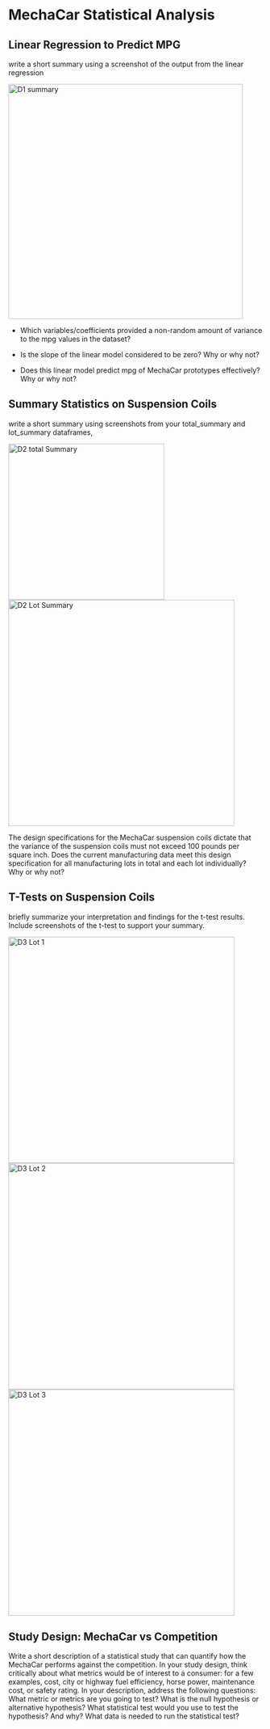 # MechaCar Statistical Analysis

## Linear Regression to Predict MPG
write a short summary using a screenshot of the output from the linear regression

<img width="465" alt="D1 summary" src="https://user-images.githubusercontent.com/90511014/152705183-9fe877fb-85cf-418b-ae0f-f50544733fee.png">


- Which variables/coefficients provided a non-random amount of variance to the mpg values in the dataset?

- Is the slope of the linear model considered to be zero? Why or why not?

- Does this linear model predict mpg of MechaCar prototypes effectively? Why or why not?

## Summary Statistics on Suspension Coils
write a short summary using screenshots from your total_summary and lot_summary dataframes, 

<img width="309" alt="D2 total Summary" src="https://user-images.githubusercontent.com/90511014/152705249-e2c56060-3f8d-4d8e-97f8-383133c6e69b.png">

<img width="448" alt="D2 Lot Summary" src="https://user-images.githubusercontent.com/90511014/152705371-d7a3944d-ee1a-4b27-b820-1623844dc616.png">


The design specifications for the MechaCar suspension coils dictate that the variance of the suspension coils must not exceed 100 pounds per square inch. 
Does the current manufacturing data meet this design specification for all manufacturing lots in total and each lot individually? Why or why not?

## T-Tests on Suspension Coils
briefly summarize your interpretation and findings for the t-test results. Include screenshots of the t-test to support your summary.

<img width="448" alt="D3 Lot 1" src="https://user-images.githubusercontent.com/90511014/152811289-f39fd2ae-a755-4ecf-8cd8-96b3b1163601.png">

<img width="448" alt="D3 Lot 2" src="https://user-images.githubusercontent.com/90511014/152811507-8a08536a-89e2-4997-bff7-c699c885d5b5.png">


<img width="448" alt="D3 Lot 3" src="https://user-images.githubusercontent.com/90511014/152811692-11c44967-49c2-4b59-86e9-ed0a357f8499.png">


## Study Design: MechaCar vs Competition

Write a short description of a statistical study that can quantify how the MechaCar performs against the competition. In your study design, think critically about what metrics would be of interest to a consumer: for a few examples, cost, city or highway fuel efficiency, horse power, maintenance cost, or safety rating.
In your description, address the following questions:
What metric or metrics are you going to test?
What is the null hypothesis or alternative hypothesis?
What statistical test would you use to test the hypothesis? And why?
What data is needed to run the statistical test?

